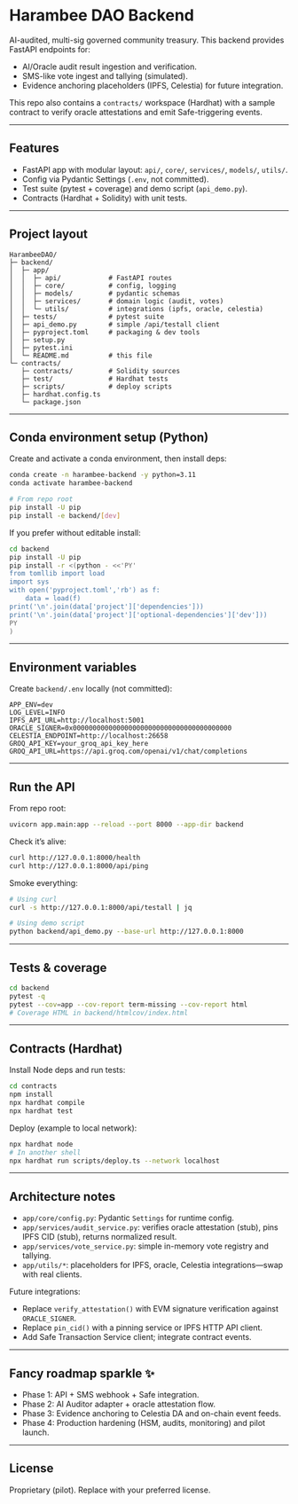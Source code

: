 # Harambee DAO Backend

AI-audited, multi-sig governed community treasury. This backend provides FastAPI endpoints for:

- AI/Oracle audit result ingestion and verification.
- SMS-like vote ingest and tallying (simulated).
- Evidence anchoring placeholders (IPFS, Celestia) for future integration.

This repo also contains a `contracts/` workspace (Hardhat) with a sample contract to verify oracle attestations and emit Safe-triggering events.

---

## Features

- FastAPI app with modular layout: `api/`, `core/`, `services/`, `models/`, `utils/`.
- Config via Pydantic Settings (`.env`, not committed).
- Test suite (pytest + coverage) and demo script (`api_demo.py`).
- Contracts (Hardhat + Solidity) with unit tests.

---

## Project layout

```
HarambeeDAO/
├─ backend/
│  ├─ app/
│  │  ├─ api/            # FastAPI routes
│  │  ├─ core/           # config, logging
│  │  ├─ models/         # pydantic schemas
│  │  ├─ services/       # domain logic (audit, votes)
│  │  └─ utils/          # integrations (ipfs, oracle, celestia)
│  ├─ tests/             # pytest suite
│  ├─ api_demo.py        # simple /api/testall client
│  ├─ pyproject.toml     # packaging & dev tools
│  ├─ setup.py
│  ├─ pytest.ini
│  └─ README.md          # this file
└─ contracts/
   ├─ contracts/         # Solidity sources
   ├─ test/              # Hardhat tests
   ├─ scripts/           # deploy scripts
   ├─ hardhat.config.ts
   └─ package.json
```

---

## Conda environment setup (Python)

Create and activate a conda environment, then install deps:

```bash
conda create -n harambee-backend -y python=3.11
conda activate harambee-backend

# From repo root
pip install -U pip
pip install -e backend/[dev]
```

If you prefer without editable install:

```bash
cd backend
pip install -U pip
pip install -r <(python - <<'PY'
from tomllib import load
import sys
with open('pyproject.toml','rb') as f:
    data = load(f)
print('\n'.join(data['project']['dependencies']))
print('\n'.join(data['project']['optional-dependencies']['dev']))
PY
)
```

---

## Environment variables

Create `backend/.env` locally (not committed):

```
APP_ENV=dev
LOG_LEVEL=INFO
IPFS_API_URL=http://localhost:5001
ORACLE_SIGNER=0x0000000000000000000000000000000000000000
CELESTIA_ENDPOINT=http://localhost:26658
GROQ_API_KEY=your_groq_api_key_here
GROQ_API_URL=https://api.groq.com/openai/v1/chat/completions
```

---

## Run the API

From repo root:

```bash
uvicorn app.main:app --reload --port 8000 --app-dir backend
```

Check it’s alive:

```bash
curl http://127.0.0.1:8000/health
curl http://127.0.0.1:8000/api/ping
```

Smoke everything:

```bash
# Using curl
curl -s http://127.0.0.1:8000/api/testall | jq

# Using demo script
python backend/api_demo.py --base-url http://127.0.0.1:8000
```

---

## Tests & coverage

```bash
cd backend
pytest -q
pytest --cov=app --cov-report term-missing --cov-report html
# Coverage HTML in backend/htmlcov/index.html
```

---

## Contracts (Hardhat)

Install Node deps and run tests:

```bash
cd contracts
npm install
npx hardhat compile
npx hardhat test
```

Deploy (example to local network):

```bash
npx hardhat node
# In another shell
npx hardhat run scripts/deploy.ts --network localhost
```

---

## Architecture notes

- `app/core/config.py`: Pydantic `Settings` for runtime config.
- `app/services/audit_service.py`: verifies oracle attestation (stub), pins IPFS CID (stub), returns normalized result.
- `app/services/vote_service.py`: simple in-memory vote registry and tallying.
- `app/utils/*`: placeholders for IPFS, oracle, Celestia integrations—swap with real clients.

Future integrations:

- Replace `verify_attestation()` with EVM signature verification against `ORACLE_SIGNER`.
- Replace `pin_cid()` with a pinning service or IPFS HTTP API client.
- Add Safe Transaction Service client; integrate contract events.

---

## Fancy roadmap sparkle ✨

- Phase 1: API + SMS webhook + Safe integration.
- Phase 2: AI Auditor adapter + oracle attestation flow.
- Phase 3: Evidence anchoring to Celestia DA and on-chain event feeds.
- Phase 4: Production hardening (HSM, audits, monitoring) and pilot launch.

---

## License

Proprietary (pilot). Replace with your preferred license.

